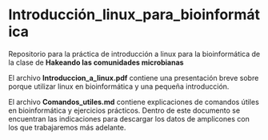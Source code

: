 # Introducción_linux_para_bioinformática

Repositorio para la práctica de introducción a linux para la bioinformática de la clase de **Hakeando las comunidades microbianas**

El archivo **Introduccion_a_linux.pdf** contiene una presentación breve sobre porque utilizar linux en bioinformática y una pequeña introducción.

El archivo **Comandos_utiles.md** contiene explicaciones de comandos útiles en bioinformática y ejercicios prácticos. Dentro de este documento se encuentran las indicaciones para descargar los datos de amplicones con los que trabajaremos más adelante.

